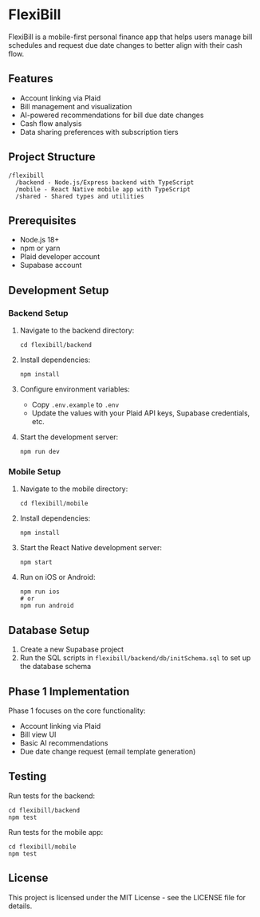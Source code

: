# FlexiBill

FlexiBill is a mobile-first personal finance app that helps users manage bill schedules and request due date changes to better align with their cash flow.

## Features

- Account linking via Plaid
- Bill management and visualization
- AI-powered recommendations for bill due date changes
- Cash flow analysis
- Data sharing preferences with subscription tiers

## Project Structure

```
/flexibill
  /backend - Node.js/Express backend with TypeScript
  /mobile - React Native mobile app with TypeScript
  /shared - Shared types and utilities
```

## Prerequisites

- Node.js 18+
- npm or yarn
- Plaid developer account
- Supabase account

## Development Setup

### Backend Setup

1. Navigate to the backend directory:
   ```
   cd flexibill/backend
   ```

2. Install dependencies:
   ```
   npm install
   ```

3. Configure environment variables:
   - Copy `.env.example` to `.env`
   - Update the values with your Plaid API keys, Supabase credentials, etc.

4. Start the development server:
   ```
   npm run dev
   ```

### Mobile Setup

1. Navigate to the mobile directory:
   ```
   cd flexibill/mobile
   ```

2. Install dependencies:
   ```
   npm install
   ```

3. Start the React Native development server:
   ```
   npm start
   ```

4. Run on iOS or Android:
   ```
   npm run ios
   # or
   npm run android
   ```

## Database Setup

1. Create a new Supabase project
2. Run the SQL scripts in `flexibill/backend/db/initSchema.sql` to set up the database schema

## Phase 1 Implementation

Phase 1 focuses on the core functionality:

- Account linking via Plaid
- Bill view UI
- Basic AI recommendations
- Due date change request (email template generation)

## Testing

Run tests for the backend:
```
cd flexibill/backend
npm test
```

Run tests for the mobile app:
```
cd flexibill/mobile
npm test
```

## License

This project is licensed under the MIT License - see the LICENSE file for details.
